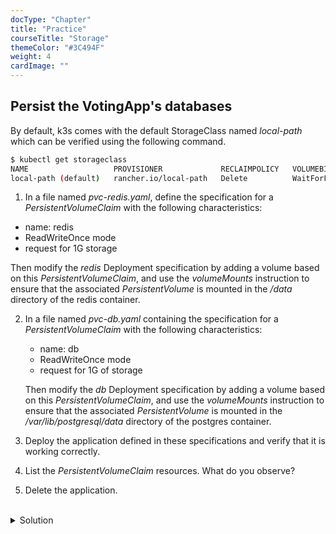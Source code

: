 ```yaml
---
docType: "Chapter"
title: "Practice"
courseTitle: "Storage"
themeColor: "#3C494F"
weight: 4
cardImage: ""
---
```


## Persist the VotingApp's databases

By default, k3s comes with the default StorageClass named *local-path* which can be verified using the following command.

```bash
$ kubectl get storageclass
NAME                   PROVISIONER             RECLAIMPOLICY   VOLUMEBINDINGMODE      ALLOWVOLUMEEXPANSION   AGE
local-path (default)   rancher.io/local-path   Delete          WaitForFirstConsumer   false                  1h4m
```

1. In a file named *pvc-redis.yaml*, define the specification for a *PersistentVolumeClaim* with the following characteristics:

- name: redis
- ReadWriteOnce mode
- request for 1G storage

Then modify the *redis* Deployment specification by adding a volume based on this *PersistentVolumeClaim*, and use the *volumeMounts* instruction to ensure that the associated *PersistentVolume* is mounted in the */data* directory of the redis container.

2. In a file named *pvc-db.yaml* containing the specification for a *PersistentVolumeClaim* with the following characteristics:  

    - name: db
    - ReadWriteOnce mode
    - request for 1G of storage

    Then modify the *db* Deployment specification by adding a volume based on this *PersistentVolumeClaim*, and use the *volumeMounts* instruction to ensure that the associated *PersistentVolume* is mounted in the */var/lib/postgresql/data* directory of the postgres container.

3. Deploy the application defined in these specifications and verify that it is working correctly.

4. List the *PersistentVolumeClaim* resources. What do you observe?

5. Delete the application.

<br/>
<details>
<summary markdown="span">Solution</summary>

1. The specification to define the *PersistentVolumeClaim* named *redis*:

``` yaml {filename="pvc-redis.yaml"}
apiVersion: v1
kind: PersistentVolumeClaim
metadata: 
  name: redis
spec: 
  accessModes:
    - ReadWriteOnce
  resources:
    requests: 
      storage: 1Gi
```

The *redis* Deployment is modified as follows:

``` yaml {filename="deploy-redis.yaml"}
apiVersion: apps/v1
kind: Deployment
metadata:
  labels:
    app: redis
  name: redis
spec:
  replicas: 1
  selector:
    matchLabels:
      app: redis
  template:
    metadata:
      labels:
        app: redis
    spec:
      containers:
        - image: redis:7.0.8-alpine3.17
          name: redis
          volumeMounts:
          - name: data
            mountPath: /data
      volumes:
      - name: data
        persistentVolumeClaim:
          claimName: redis
```

2. The specification to define the *PersistentVolumeClaim* named *db*:

``` yaml {filename="pvc-db.yaml"}
apiVersion: v1
kind: PersistentVolumeClaim
metadata: 
  name: db
spec: 
  accessModes:
    - ReadWriteOnce
  resources:
    requests: 
      storage: 1Gi
```

The *db* Deployment is modified as follows:

``` yaml {filename="deploy-db.yaml"}
apiVersion: apps/v1
kind: Deployment
metadata:
  labels:
    app: db
  name: db
spec:
  replicas: 1
  selector:
    matchLabels:
      app: db
  template:
    metadata:
      labels:
        app: db
    spec:
      containers:
        - image: postgres:15.1-alpine3.17
          name: postgres
          env:
            - name: POSTGRES_PASSWORD
              valueFrom:
                secretKeyRef:
                  name: db
                  key: password
          volumeMounts:
          - name: data
            mountPath: /var/lib/postgresql/data
          ports:
            - containerPort: 5432
              name: postgres
      volumes:
      - name: data
        persistentVolumeClaim: 
          claimName: db
```

3. Deploy the application using the following command from the *manifests* directory:

``` bash
kubectl apply -f .
```

Using the IP address of one of the cluster nodes, you can access the vote and result interfaces via ports *31000* and *31001* respectively.

4. You can list the *PersistentVolumeClaim* resources and observe that a *PersistentVolume* has been created for each of the 2 PVCs.

List of *PersistentVolumeClaims*:
``` bash
$ kubectl get pvc
NAME                          STATUS   VOLUME                                     CAPACITY  ACCESS MODES   STORAGECLASS   AGE
persistentvolumeclaim/redis   Bound    pvc-789e3c5c-4402-4b96-b09d-ee441e8ade1d   1Gi       RWO            local-path     39s
persistentvolumeclaim/db      Bound    pvc-75b9a32c-eab5-4452-a9b8-12d41dd74e7a   1Gi       RWO            local-path     39s
```

List of *PersistentVolumes*:
``` bash
$ kubectl get pv
NAME                                                        CAPACITY  ACCESS MODES   RECLAIM POLICY   STATUS   CLAIM           STORAGECLASS   REASON   AGE
persistentvolume/pvc-789e3c5c-4402-4b96-b09d-ee441e8ade1d   1Gi       RWO            Delete           Bound    default/redis   local-path              32s
persistentvolume/pvc-75b9a32c-eab5-4452-a9b8-12d41dd74e7a   1Gi       RWO            Delete           Bound    default/db      local-path              32s
```

5. Delete the application using the following command from the *manifests* directory:

``` bash
kubectl delete -f .
```

</deatils>

